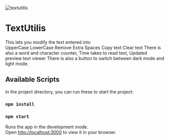 ![textutilis](https://github.com/Sourav-Sharma-191940/textutils/assets/60056045/19b2d71c-e2e8-4247-8baf-a1d2bd7de2e1)

# TextUtilis 
This lets you modify the text entered into <br>
UpperCase
LowerCase
Remove Extra Spaces
Copy text
Clear text
There is also a word and character counter,
Time takes to read text,
Updated preview text viewer
There is also a button to switch between dark mode and light mode.





## Available Scripts

In the project directory, you can run these to start the project:

### `npm install`
### `npm start`


Runs the app in the development mode.\
Open [http://localhost:3000](http://localhost:3000) to view it in your browser.

